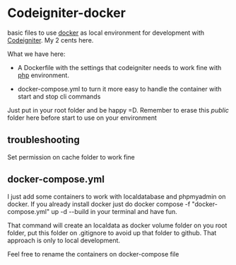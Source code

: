 # Codeigniter-docker

basic files to use [docker](https://www.docker.com/) as local environment for development with [Codeigniter](https://www.codeigniter.com/). My 2 cents here.

What we have here:

- A Dockerfile with the settings that codeigniter needs to work fine with [php](https://www.php.net/) environment.

- docker-compose.yml to turn it more easy to handle the container with start and stop cli commands

Just put in your root folder and be happy =D. Remember to erase this _public_ folder here before start to use on your environment

## troubleshooting

Set permission on cache folder to work fine

## docker-compose.yml

I just add some containers to work with localdatabase and phpmyadmin on docker. If you already install docker just do docker compose -f "docker-compose.yml" up -d --build in your terminal and have fun.

That command will create an localdata as docker volume folder on you root folder, put this folder on .gitignore to avoid up that folder to github. That approach is only to local development.

Feel free to rename the containers on docker-compose file